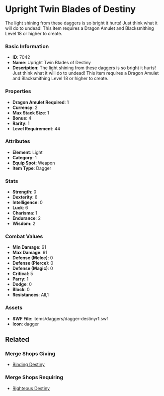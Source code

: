 # Upright Twin Blades of Destiny

The light shining from these daggers is so bright it hurts! Just think what it will do to undead!
This item requires a Dragon Amulet and Blacksmithing Level 18 or higher to create.

### Basic Information

- **ID**: 7042
- **Name**: Upright Twin Blades of Destiny
- **Description**: The light shining from these daggers is so bright it hurts! Just think what it will do to undead!
This item requires a Dragon Amulet and Blacksmithing Level 18 or higher to create.

### Properties

- **Dragon Amulet Required**: 1
- **Currency**: 2
- **Max Stack Size**: 1
- **Bonus**: 4
- **Rarity**: 1
- **Level Requirement**: 44

### Attributes

- **Element**: Light
- **Category**: 1
- **Equip Spot**: Weapon
- **Item Type**: Dagger

### Stats

- **Strength**: 0
- **Dexterity**: 6
- **Intelligence**: 0
- **Luck**: 6
- **Charisma**: 1
- **Endurance**: 2
- **Wisdom**: 2

### Combat Values

- **Min Damage**: 61
- **Max Damage**: 91
- **Defense (Melee)**: 0
- **Defense (Pierce)**: 0
- **Defense (Magic)**: 0
- **Critical**: 5
- **Parry**: 1
- **Dodge**: 0
- **Block**: 0
- **Resistances**: All,1

### Assets

- **SWF File**: items/daggers/dagger-destinyr1.swf
- **Icon**: dagger

## Related

### Merge Shops Giving

- [Binding Destiny](../merge-shops/113-binding-destiny.md)

### Merge Shops Requiring

- [Righteous Destiny](../merge-shops/237-righteous-destiny.md)

